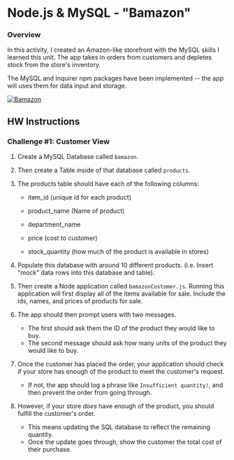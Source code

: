# Node.js & MySQL - "Bamazon"
### Overview

In this activity, I created an Amazon-like storefront with the MySQL skills I learned this unit. The app takes in orders from customers and depletes stock from the store's inventory.

The MySQL and Inquirer npm packages have been implemented -- the app will uses them for data input and storage.

[![Bamazon](https://i.ibb.co/sRddZG1/Screenshot-39.png)](https://drive.google.com/file/d/1mkxV5aIS270EDb_iKneNcu-S99bHmBJs/view "Bamazon - Click to Watch!")

## HW Instructions

### Challenge #1: Customer View 

1. Create a MySQL Database called `bamazon`.

2. Then create a Table inside of that database called `products`.

3. The products table should have each of the following columns:

   * item_id (unique id for each product)

   * product_name (Name of product)

   * department_name

   * price (cost to customer)

   * stock_quantity (how much of the product is available in stores)

4. Populate this database with around 10 different products. (i.e. Insert "mock" data rows into this database and table).

5. Then create a Node application called `bamazonCustomer.js`. Running this application will first display all of the items available for sale. Include the ids, names, and prices of products for sale.

6. The app should then prompt users with two messages.

   * The first should ask them the ID of the product they would like to buy.
   * The second message should ask how many units of the product they would like to buy.

7. Once the customer has placed the order, your application should check if your store has enough of the product to meet the customer's request.

   * If not, the app should log a phrase like `Insufficient quantity!`, and then prevent the order from going through.

8. However, if your store _does_ have enough of the product, you should fulfill the customer's order.
   * This means updating the SQL database to reflect the remaining quantity.
   * Once the update goes through, show the customer the total cost of their purchase.
